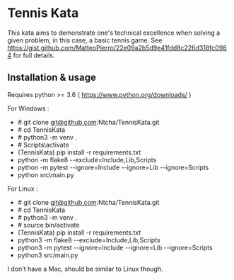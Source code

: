 # Tennis Kata

This kata aims to demonstrate one's technical excellence when solving a given problem, in this case, a basic tennis game.
See https://gist.github.com/MatteoPierro/22e09a2b5d9e41fdd8c226d318fc0984 for full details.


## Installation & usage
Requires python >= 3.6 ( https://www.python.org/downloads/ )

For Windows :
* \# git clone git@github.com:Ntcha/TennisKata.git
* \# cd TennisKata
* \# python3 -m venv .
* \# Scripts\activate
* (TennisKata) pip install -r requirements.txt
* python -m flake8 --exclude=Include,Lib,Scripts
* python -m pytest --ignore=Include --ignore=Lib --ignore=Scripts
* python src\main.py

For Linux : 
* \# git clone git@github.com:Ntcha/TennisKata.git
* \# cd TennisKata
* \# python3 -m venv .
* \# source bin/activate
* (TennisKata) pip install -r requirements.txt
* python3 -m flake8 --exclude=Include,Lib,Scripts
* python3 -m pytest --ignore=Include --ignore=Lib --ignore=Scripts
* python3 src/main.py

I don't have a Mac, should be similar to Linux though.
